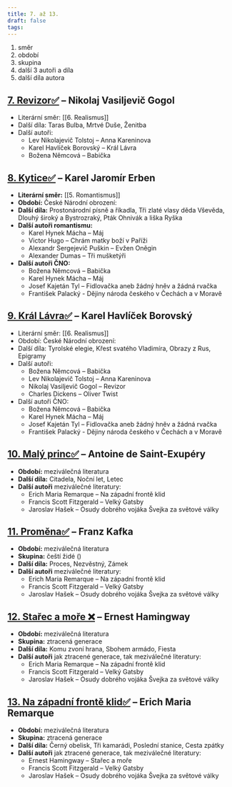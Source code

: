 ```yaml
---
title: 7. až 13.
draft: false
tags:
---
```

 1. směr
2. období
3. skupina
4. další 3 autoři a díla
5. další díla autora
## [7. Revizor✅](7.%20Revizor✅.md) – Nikolaj Vasiljevič Gogol

* Literární směr: [[6. Realismus]]
* Další díla: Taras Bulba, Mrtvé Duše, Ženitba
* Další autoři:
	* Lev Nikolajevič Tolstoj – Anna Kareninova
	* Karel Havlíček Borovský – Král Lávra
	* Božena Němcová – Babička
## [8. Kytice✅](8.%20Kytice✅.md) – Karel Jaromír Erben

* **Literární směr:** [[5. Romantismus]]
* **Období:** České Národní obrození:
* **Další díla:** Prostonárodní písně a říkadla, Tři zlaté vlasy děda Vševěda, Dlouhý široký a Bystrozraký, Pták Ohnivák a liška Ryška
* **Další autoři romantismu:**
	* Karel Hynek Mácha – Máj
	* Victor Hugo – Chrám matky boží v Paříži
	* Alexandr Sergejevič Puškin – Evžen Oněgin
	* Alexander Dumas – Tři mušketýři
* **Další autoři ČNO:**
	* Božena Němcová – Babička
	* Karel Hynek Mácha – Máj
	* Josef Kajetán Tyl – Fidlovačka aneb žádný hněv a žádná rvačka
	* František Palacký - Dějiny národa českého v Čechách a v Moravě
## [9. Král Lávra✅](9.%20Král%20Lávra✅.md) – Karel Havlíček Borovský

* Literární směr: [[6. Realismus]]
* Období: České Národní obrození:
* Další díla: Tyrolské elegie, Křest svatého Vladimíra, Obrazy z Rus, Epigramy
* Další autoři:
	* Božena Němcová – Babička
	* Lev Nikolajevič Tolstoj – Anna Kareninova
	* Nikolaj Vasiljevič Gogol – Revizor
	* Charles Dickens – Oliver Twist
* Další autoři ČNO:
	* Božena Němcová – Babička
	* Karel Hynek Mácha – Máj
	* Josef Kajetán Tyl – Fidlovačka aneb žádný hněv a žádná rvačka
	* František Palacký - Dějiny národa českého v Čechách a v Moravě
## [10. Malý princ✅](10.%20Malý%20princ✅.md) – Antoine de Saint-Exupéry

* **Období:** meziválečná literatura
* **Další díla:** Citadela, Noční let, Letec
* **Další autoři** meziválečné literatury:
	* Erich Maria Remarque – Na západní frontě klid
	* Francis Scott Fitzgerald – Velký Gatsby
	* Jaroslav Hašek – Osudy dobrého vojáka Švejka za světové války
## [11. Proměna✅](11.%20Proměna✅.md) – Franz Kafka

* **Období:** meziválečná literatura
* **Skupina:** čeští židé ()
* **Další díla:** Proces, Nezvěstný, Zámek
* **Další autoři** meziválečné literatury:
	* Erich Maria Remarque – Na západní frontě klid
	* Francis Scott Fitzgerald – Velký Gatsby
	* Jaroslav Hašek – Osudy dobrého vojáka Švejka za světové války
## [12. Stařec a moře ❌](12.%20Stařec%20a%20moře%20❌.md) – Ernest Hamingway

* **Období:** meziválečná literatura
* **Skupina:** ztracená generace
* **Další díla:** Komu zvoní hrana, Sbohem armádo, Fiesta
* **Další autoři** jak ztracené generace, tak meziválečné literatury:
	* Erich Maria Remarque – Na západní frontě klid
	* Francis Scott Fitzgerald – Velký Gatsby
	* Jaroslav Hašek – Osudy dobrého vojáka Švejka za světové války
## [13. Na západní frontě klid✅](13.%20Na%20západní%20frontě%20klid✅.md) – Erich Maria Remarque

* **Období:** meziválečná literatura
* **Skupina:** ztracená generace
* **Další díla:** Černý obelisk, Tři kamarádi, Poslední stanice, Cesta zpátky
* **Další autoři** jak ztracené generace, tak meziválečné literatury:
	* Ernest Hamingway – Stařec a moře
	* Francis Scott Fitzgerald – Velký Gatsby
	* Jaroslav Hašek – Osudy dobrého vojáka Švejka za světové války